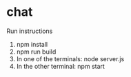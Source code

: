 # chat

Run instructions

1. npm install
2. npm run build
3. In one of the terminals: node server.js
4. In the other terminal: npm start
